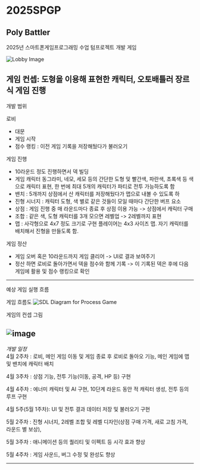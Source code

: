 # 2025SPGP 
## Poly Battler
2025년 스마트폰게임프로그래밍 수업 텀프로젝트 개발 게임

![Lobby Image](https://github.com/user-attachments/assets/d73ca04d-e420-4f11-a413-d50f8aa1418d)

**게임 컨셉: 도형을 이용해 표현한 캐릭터, 오토배틀러 장르식 게임 진행**
---
개발 범위

로비 
  - 대문
  - 게임 시작
  - 점수 랭킹 : 이전 게임 기록을 저장해뒀다가 불러오기

게임 진행 
  - 10라운드 정도 진행하면서 덱 빌딩 
  - 게임 캐릭터 동그라미, 네모, 세모 등의 간단한 도형 및 빨간색, 파란색, 초록색 등 색으로 캐릭터 표현, 한 번에 최대 5개의 캐릭터가 파티로 전투 가능하도록 함
  - 밴치 : 5개까지 상점에서 산 캐릭터를 저장해뒀다가 맵으로 내볼 수 있도록 하
  - 진형 시너지 : 캐릭터 도형, 색 별로 같은 것들이 모일 때마다 간단한 버프 요소
  - 상점 : 게임 진행 중 매 라운드마다 종료 후 상점 이용 가능 -> 상점에서 캐릭터 구매 
  - 조합 : 같은 색, 도형 캐릭터를 3개 모으면 레벨업 -> 2레벨까지 표현 
  - 맵 : 사각형으로 4x7 정도 크기로 구현 플레이어는 4x3 사이즈 맵. 자기 캐릭터를 배치해서 진형을 만들도록 함.

게임 정산
  - 게임 오버 혹은 10라운드까지 게임 클리어 -> UI로 결과 보여주기
  - 정산 하면 로비로 돌아가면서 덱을 점수와 함께 기록 -> 이 기록된 덱은 후에 다음 게임에 활용 및 점수 랭킹으로 확인
---
예상 게임 실행 흐름

게임 흐름도
![SDL Diagram for Process Game](https://github.com/user-attachments/assets/78fab771-6938-4889-923f-0beed9d60088)

게임의 컨셉 그림

![image](https://github.com/user-attachments/assets/f966dbb1-ae6a-4701-b3ba-6e972059cc56)
---

*개발 일정*\
4월 2주차 : 로비, 메인 게임 이동 및 게임 종료 후 로비로 돌아오 기능, 메인 게임에 맵 및 밴치에 캐릭터 배치

4월 3주차 : 상점 기능, 전투 기능(이동, 공격, HP 등) 구현

4월 4주차 : 에너미 캐릭터 및 AI 구현, 10단계 라운드 동안 적 캐릭터 생성, 전투 등의 루프 구현

4월 5주(5월 1주차): UI 및 전투 결과 데이터 저장 및 불러오기 구현

5월 2주차 : 진형 시너지, 2레벨 조합 및 레벨 디자인(상점 구매 가격, 새로 고침 가격, 라운드 별 보상), 

5월 3주차 : 애니메이션 등의 퀄리티 및 이펙트 등 시각 효과 향상

5월 4주차 : 게임 사운드, 버그 수정 및 완성도 향상

---
